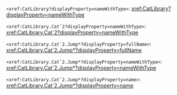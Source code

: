 `<xref:CatLibrary?displayProperty=nameWithType>`: <xref:CatLibrary?displayProperty=nameWithType>

``<xref:CatLibrary.Cat`2?displayProperty=nameWithType>``: <xref:CatLibrary.Cat`2?displayProperty=nameWithType>

``<xref:CatLibrary.Cat`2.Jump*?displayProperty=fullName>``: <xref:CatLibrary.Cat`2.Jump*?displayProperty=fullName>

``<xref:CatLibrary.Cat`2.Jump*?displayProperty=nameWithType>``: <xref:CatLibrary.Cat`2.Jump*?displayProperty=nameWithType>

``<xref:CatLibrary.Cat`2.Jump*?displayProperty=name>``: <xref:CatLibrary.Cat`2.Jump*?displayProperty=name>
